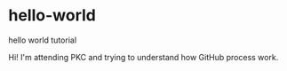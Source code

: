 # hello-world
hello world tutorial


Hi! I'm attending PKC and trying to understand how GitHub process work.
